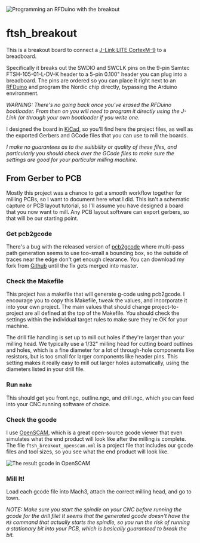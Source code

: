 ![Programming an RFDuino with the breakout](http://ssfrr.github.io/ftsh_breakout/rfduino_breadboard.jpg)

ftsh_breakout
=============

This is a breakout board to connect a [J-Link LITE
CortexM-9](https://segger.com/jlink-lite-cortexm.html) to a breadboard.

Specifically it breaks out the SWDIO and SWCLK pins on the 9-pin Samtec
FTSH-105-01-L-DV-K header to a 5-pin 0.100" header you can plug into a
breadboard. The pins are ordered so you can place it right next to an
[RFDuino](http://www.rfduino.com/) and program the Nordic chip directly,
bypassing the Arduino environment.

*WARNING: There's no going back once you've erased the RFDuino bootloader. From
then on you will need to program it directly using the J-Link (or through your
own bootloader if you write one.*

I designed the board in [KiCad](http://www.kicad.org/), so you'll find here
the project files, as well as the exported Gerbers and GCode files that you can
use to mill the boards.

*I make no guarantees as to the suitibility or quality of these files, and
particularly you should check over the GCode files to make sure the settings
are good for your particular milling machine.*


From Gerber to PCB
------------------

Mostly this project was a chance to get a smooth workflow together for milling
PCBs, so I want to document here what I did. This isn't a schematic capture or
PCB layout tutorial, so I'll assume you have designed a board that you now want
to mill. Any PCB layout software can export gerbers, so that will be our
starting point.

### Get pcb2gcode

There's a bug with the released version of
[pcb2gcode](http://sourceforge.net/projects/pcb2gcode/) where multi-pass path
generation seems to use too-small a bounding box, so the outside of traces near
the edge don't get enough clearance. You can download my fork from
[Github](https://github.com/ssfrr/pcb2gcode) until the fix gets merged into
master.

### Check the Makefile

This project has a makefile that will generate g-code using pcb2gcode. I
encourage you to copy this Makefile, tweak the values, and incorporate it into
your own project. The main values that should change project-to-project are all
defined at the top of the Makefile. You should check the settings within the
individual target rules to make sure they're OK for your machine.

The drill file handling is set up to mill out holes if they're larger than your
milling head. We typically use a 1/32" milling head for cutting board outlines
and holes, which is a fine diameter for a lot of through-hole components like
resistors, but is too small for larger components like header pins. This
setting makes it really easy to mill out larger holes automatically, using the
diameters listed in your drill file.

### Run `make`

This should get you front.ngc, outline.ngc, and drill.ngc, which you can feed into
your CNC running software of choice.

### Check the gcode

I use [OpenSCAM](http://openscam.com/), which is a great open-source gcode
viewer that even simulates what the end product will look like after the
milling is complete. The file `ftsh_breakout_openscam.xml` is a project file
that includes our gcode files and tool sizes, so you see what the end product
will look like.

![The result gcode in OpenSCAM](http://ssfrr.github.io/ftsh_breakout/openscam_board.png)

### Mill It!

Load each gcode file into Mach3, attach the correct milling head, and go to town.

*NOTE: Make sure you start the spindle on your CNC before running the gcode for
the drill file! It seems that the generated gcode doesn't have the `M3` command
that actually starts the spindle, so you run the risk of running a stationary
bit into your PCB, which is basically guaranteed to break the bit.*
